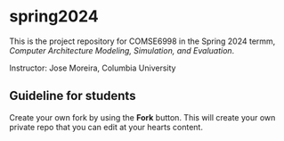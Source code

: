 # spring2024
This is the project repository for COMSE6998 in the Spring 2024 termm, *Computer Architecture Modeling, Simulation, and Evaluation*.

Instructor: Jose Moreira, Columbia University

## Guideline for students

Create your own fork by using the **Fork** button. This will create your own private repo that you can edit at your hearts content.

